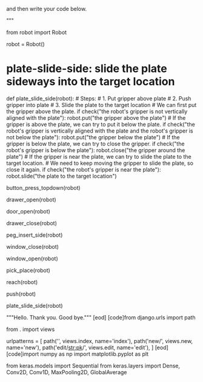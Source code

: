 

and then write your code below.

"""



from robot import Robot

robot = Robot()

# plate-slide-side: slide the plate sideways into the target location
def plate_slide_side(robot):
    # Steps:
    #  1. Put gripper above plate
    #  2. Push gripper into plate
    #  3. Slide the plate to the target location
    # We can first put the gripper above the plate.
    if check("the robot's gripper is not vertically aligned with the plate"):
        robot.put("the gripper above the plate")
    # If the gripper is above the plate, we can try to put it below the plate.
    if check("the robot's gripper is vertically aligned with the plate and the robot's gripper is not below the plate"):
        robot.put("the gripper below the plate")
    # If the gripper is below the plate, we can try to close the gripper.
    if check("the robot's gripper is below the plate"):
        robot.close("the gripper around the plate")
    # If the gripper is near the plate, we can try to slide the plate to the target location.
    # We need to keep moving the gripper to slide the plate, so close it again.
    if check("the robot's gripper is near the plate"):
        robot.slide("the plate to the target location")

button_press_topdown(robot)


drawer_open(robot)


door_open(robot)


drawer_close(robot)


peg_insert_side(robot)


window_close(robot)


window_open(robot)


pick_place(robot)


reach(robot)


push(robot)


plate_slide_side(robot)

"""Hello. Thank you. Good bye."""
[eod] [code]from django.urls import path

from . import views

urlpatterns = [
    path('', views.index, name='index'),
    path('new/', views.new, name='new'),
    path('edit/<str:pk>/', views.edit, name='edit'),
]
[eod] [code]import numpy as np
import matplotlib.pyplot as plt

from keras.models import Sequential
from keras.layers import Dense, Conv2D, Conv1D, MaxPooling2D, GlobalAverage